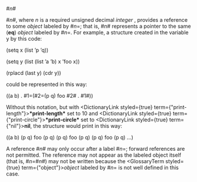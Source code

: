  



#*n*# 



#*n*#, where *n* is a required unsigned decimal *integer* , provides a reference to some *object* labeled by #*n*=; that is, #*n*# represents a pointer to the same (**eq**) *object* labeled by #*n*=. For example, a structure created in the variable y by this code: 



(setq x (list ’p ’q)) 



(setq y (list (list ’a ’b) x ’foo x)) 



(rplacd (last y) (cdr y)) 



could be represented in this way: 



((a b) . #1=(#2=(p q) foo #2# . #1#)) 



Without this notation, but with <DictionaryLink styled={true} term={"print-length"}><b>\*print-length\*</b></DictionaryLink> set to 10 and <DictionaryLink styled={true} term={"print-circle"}><b>\*print-circle\*</b></DictionaryLink> set to <DictionaryLink styled={true} term={"nil"}><b>nil</b></DictionaryLink>, the structure would print in this way: 



((a b) (p q) foo (p q) (p q) foo (p q) (p q) foo (p q) ...) 



A reference #*n*# may only occur after a label #*n*=; forward references are not permitted. The reference may not appear as the labeled object itself (that is, #*n*=#*n*#) may not be written because the <GlossaryTerm styled={true} term={"object"}><i>object</i></GlossaryTerm> labeled by #*n*= is not well defined in this case. 



